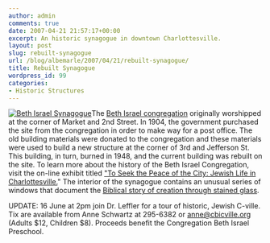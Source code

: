 ```yaml
---
author: admin
comments: true
date: 2007-04-21 21:57:17+00:00
excerpt: An historic synagogue in downtown Charlottesville.
layout: post
slug: rebuilt-synagogue
url: /blog/albemarle/2007/04/21/rebuilt-synagogue/
title: Rebuilt Synagogue
wordpress_id: 99
categories:
- Historic Structures
---
```


[![Beth Israel Synagogue](http://www.locohistory.org/blog/wp-content/uploads/2007/04/synagogue.jpg)](http://www.locohistory.org/blog/?attachment_id=105)The [Beth Israel congregation](http://www.cbicville.org/) originally worshipped at the corner of Market and 2nd Street. In 1904, the government purchased the site from the congregation in order to make way for a post office. The old building materials were donated to the congregation and these materials were used to build a new structure at the corner of 3rd and Jefferson St. This building, in turn, burned in 1948, and the current building was rebuilt on the site. To learn more about the history of the Beth Israel Congregation, visit the on-line exhibit titled ["To Seek the Peace of the City: Jewish Life in  Charlottesville.](http://www.lib.virginia.edu/small/exhibits/seek/)" The interior of the synagogue contains an unusual series of windows that document the [Biblical story of creation through stained glass](http://www.cbicville.org/about/windows.html).

UPDATE: 16 June at 2pm join Dr. Leffler for a tour of historic, Jewish C-ville. Tix are available from Anne Schwartz at 295-6382 or anne@cbicville.org (Adults $12, Children $8). Proceeds benefit the Congregation Beth Israel Preschool. <!-- more -->
